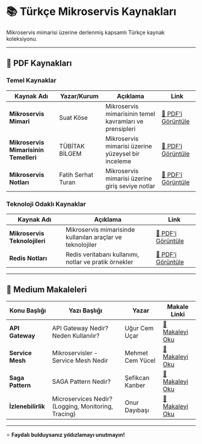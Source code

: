 # 📚 Türkçe Mikroservis Kaynakları

Mikroservis mimarisi üzerine derlenmiş kapsamlı Türkçe kaynak koleksiyonu.

---

## 📄 PDF Kaynakları

### Temel Kaynaklar

| Kaynak Adı | Yazar/Kurum | Açıklama | Link |
|------------|-------------|----------|------|
| **Mikroservis Mimari** | Suat Köse | Mikroservis mimarisinin temel kavramları ve prensipleri | [📖 PDF'i Görüntüle](https://github.com/suadev/turkish-microservice-architecture-book/blob/master/Mikroservis_Mimari_v1.0.pdf) |
| **Mikroservis Mimarisinin Temelleri** | TÜBİTAK BİLGEM | Mikroservis mimarisi üzerine yüzeysel bir inceleme | [📖 PDF'i Görüntüle](https://bilgem.tubitak.gov.tr/wp-content/uploads/sites/8/Mikroservis-MimarisininTemelleri-Sayi-10.pdf) |
| **Mikroservis Notları** | Fatih Serhat Turan | Mikroservis mimarisi üzerine giriş seviye notlar | [📖 PDF'i Görüntüle](https://fatihserhatturan.github.io/Turkce_Mikroservis_Kaynaklari/Mikroservis_Notlari.pdf) |

### Teknoloji Odaklı Kaynaklar

| Kaynak Adı | Açıklama | Link |
|------------|----------|------|
| **Mikroservis Teknolojileri** | Mikroservis mimarisinde kullanılan araçlar ve teknolojiler | [📖 PDF'i Görüntüle](https://fatihserhatturan.github.io/Turkce_Mikroservis_Kaynaklari/Mikroservis_Teknolojileri.pdf) |
| **Redis Notları** | Redis veritabanı kullanımı, notlar ve pratik örnekler | [📖 PDF'i Görüntüle](https://fatihserhatturan.github.io/Turkce_Mikroservis_Kaynaklari/Redis_Notlari.pdf) |

---

## 📝 Medium Makaleleri

| Konu Başlığı | Yazı Başlığı | Yazar | Makale Linki |
|--------------|--------------|-------|--------------|
| **API Gateway** | API Gateway Nedir? Neden Kullanılır? | Uğur Cem Uçar | [🔗 Makaleyi Oku](https://ucemucar.medium.com/api-gateway-nedir-neden-kullan%C4%B1l%C4%B1r-fadcb45d11fb) |
| **Service Mesh** | Mikroservisler - Service Mesh Nedir | Mehmet Cem Yücel | [🔗 Makaleyi Oku](https://medium.com/mehmetcemyucel/mikroservisler-service-mesh-nedir-4db051467a72) |
| **Saga Pattern** | SAGA Pattern Nedir? | Şefikcan Kanber | [🔗 Makaleyi Oku](https://sefikcankanber.medium.com/saga-pattern-nedir-e4a447bef361) |
| **İzlenebilirlik** | Microservices Nedir? (Logging, Monitoring, Tracing) | Onur Dayıbaşı | [🔗 Makaleyi Oku](https://medium.com/architectural-patterns/microservice-nedir-73bdfddad197) |

---

⭐ **Faydalı bulduysanız yıldızlamayı unutmayın!**
